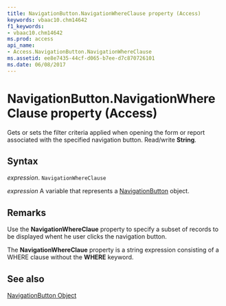 ```yaml
---
title: NavigationButton.NavigationWhereClause property (Access)
keywords: vbaac10.chm14642
f1_keywords:
- vbaac10.chm14642
ms.prod: access
api_name:
- Access.NavigationButton.NavigationWhereClause
ms.assetid: ee8e7435-44cf-d065-b7ee-d7c870726101
ms.date: 06/08/2017
---
```



# NavigationButton.NavigationWhereClause property (Access)

Gets or sets the filter criteria applied when opening the form or report associated with the specified navigation button. Read/write  **String**.


## Syntax

_expression_. `NavigationWhereClause`

_expression_ A variable that represents a [NavigationButton](Access.NavigationButton.md) object.


## Remarks

Use the  **NavigationWhereClaue** property to specify a subset of records to be displayed whent he user clicks the navigation button.

The  **NavigationWhereClaue** property is a string expression consisting of a WHERE clause without the **WHERE** keyword.


## See also


[NavigationButton Object](Access.NavigationButton.md)

